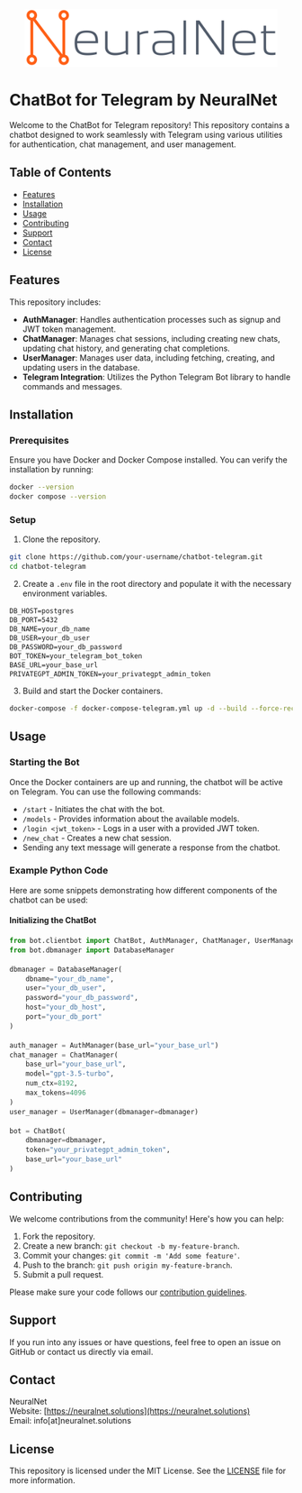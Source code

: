 <div align="center">
  <a href="http://neuralnet.solutions" target="_blank">
    <img width="450" src="https://raw.githubusercontent.com/NeuralNet-Hub/assets/main/logo/LOGO_png_orig.png">
  </a>
</div>

# ChatBot for Telegram by NeuralNet

Welcome to the ChatBot for Telegram repository! This repository contains a chatbot designed to work seamlessly with Telegram using various utilities for authentication, chat management, and user management.

## Table of Contents

- [Features](#features)
- [Installation](#installation)
- [Usage](#usage)
- [Contributing](#contributing)
- [Support](#support)
- [Contact](#contact)
- [License](#license)

## Features

This repository includes:

- **AuthManager**: Handles authentication processes such as signup and JWT token management.
- **ChatManager**: Manages chat sessions, including creating new chats, updating chat history, and generating chat completions.
- **UserManager**: Manages user data, including fetching, creating, and updating users in the database.
- **Telegram Integration**: Utilizes the Python Telegram Bot library to handle commands and messages.

## Installation

### Prerequisites

Ensure you have Docker and Docker Compose installed. You can verify the installation by running:

```bash
docker --version
docker compose --version
```

### Setup

1. Clone the repository.

```bash
git clone https://github.com/your-username/chatbot-telegram.git
cd chatbot-telegram
```

2. Create a `.env` file in the root directory and populate it with the necessary environment variables.

```env
DB_HOST=postgres
DB_PORT=5432
DB_NAME=your_db_name
DB_USER=your_db_user
DB_PASSWORD=your_db_password
BOT_TOKEN=your_telegram_bot_token
BASE_URL=your_base_url
PRIVATEGPT_ADMIN_TOKEN=your_privategpt_admin_token
```

3. Build and start the Docker containers.

```bash
docker-compose -f docker-compose-telegram.yml up -d --build --force-recreate
```

## Usage

### Starting the Bot

Once the Docker containers are up and running, the chatbot will be active on Telegram. You can use the following commands:

- `/start` - Initiates the chat with the bot.
- `/models` - Provides information about the available models.
- `/login <jwt_token>` - Logs in a user with a provided JWT token.
- `/new_chat` - Creates a new chat session.
- Sending any text message will generate a response from the chatbot.

### Example Python Code

Here are some snippets demonstrating how different components of the chatbot can be used:

#### Initializing the ChatBot

```python
from bot.clientbot import ChatBot, AuthManager, ChatManager, UserManager
from bot.dbmanager import DatabaseManager

dbmanager = DatabaseManager(
    dbname="your_db_name",
    user="your_db_user",
    password="your_db_password",
    host="your_db_host",
    port="your_db_port"
)

auth_manager = AuthManager(base_url="your_base_url")
chat_manager = ChatManager(
    base_url="your_base_url",
    model="gpt-3.5-turbo",
    num_ctx=8192,
    max_tokens=4096
)
user_manager = UserManager(dbmanager=dbmanager)

bot = ChatBot(
    dbmanager=dbmanager,
    token="your_privategpt_admin_token",
    base_url="your_base_url"
)
```

## Contributing

We welcome contributions from the community! Here's how you can help:

1. Fork the repository.
2. Create a new branch: `git checkout -b my-feature-branch`.
3. Commit your changes: `git commit -m 'Add some feature'`.
4. Push to the branch: `git push origin my-feature-branch`.
5. Submit a pull request.

Please make sure your code follows our [contribution guidelines](CONTRIBUTING.md).

## Support

If you run into any issues or have questions, feel free to open an issue on GitHub or contact us directly via email.

## Contact

NeuralNet  
Website: [https://neuralnet.solutions](https://neuralnet.solutions)  
Email: info[at]neuralnet.solutions

## License

This repository is licensed under the MIT License. See the [LICENSE](LICENSE) file for more information.
